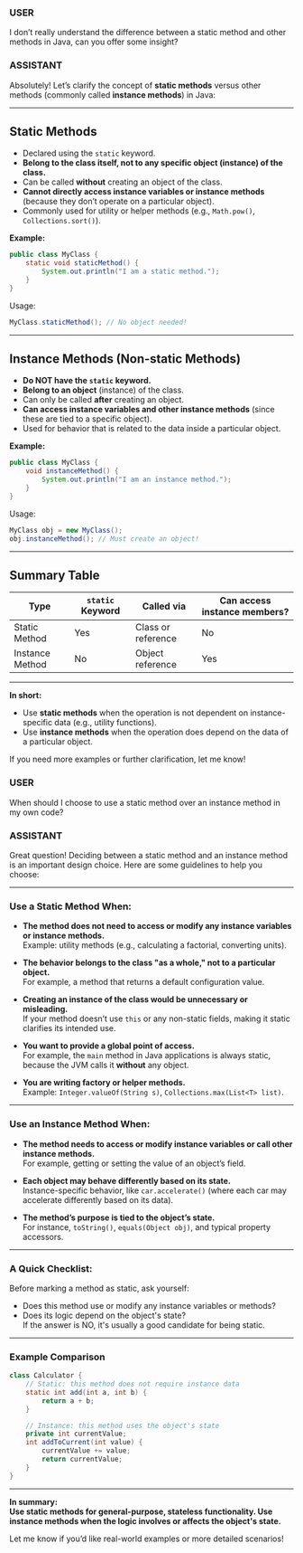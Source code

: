 ### USER
I don’t really understand the difference between a static method and other methods in Java, can you offer some insight?

### ASSISTANT
Absolutely! Let’s clarify the concept of **static methods** versus other methods (commonly called **instance methods**) in Java:

---

## Static Methods

- Declared using the `static` keyword.
- **Belong to the class itself, not to any specific object (instance) of the class.**
- Can be called **without** creating an object of the class.
- **Cannot directly access instance variables or instance methods** (because they don’t operate on a particular object).
- Commonly used for utility or helper methods (e.g., `Math.pow()`, `Collections.sort()`).

**Example:**
```java
public class MyClass {
    static void staticMethod() {
        System.out.println("I am a static method.");
    }
}
```
Usage:
```java
MyClass.staticMethod(); // No object needed!
```

---

## Instance Methods (Non-static Methods)

- **Do NOT have the `static` keyword.**
- **Belong to an object** (instance) of the class.
- Can only be called **after** creating an object.
- **Can access instance variables and other instance methods** (since these are tied to a specific object).
- Used for behavior that is related to the data inside a particular object.

**Example:**
```java
public class MyClass {
    void instanceMethod() {
        System.out.println("I am an instance method.");
    }
}
```
Usage:
```java
MyClass obj = new MyClass();
obj.instanceMethod(); // Must create an object!
```

---

## Summary Table

| Type           | `static` Keyword | Called via           | Can access instance members? |
|----------------|------------------|----------------------|------------------------------|
| Static Method  | Yes              | Class or reference   | No                           |
| Instance Method| No               | Object reference     | Yes                          |

---

**In short:**  
- Use **static methods** when the operation is not dependent on instance-specific data (e.g., utility functions).
- Use **instance methods** when the operation does depend on the data of a particular object.

If you need more examples or further clarification, let me know!

### USER
When should I choose to use a static method over an instance method in my own code?

### ASSISTANT
Great question! Deciding between a static method and an instance method is an important design choice. Here are some guidelines to help you choose:

---

### **Use a Static Method When:**

- **The method does not need to access or modify any instance variables or instance methods.**  
  Example: utility methods (e.g., calculating a factorial, converting units).

- **The behavior belongs to the class "as a whole," not to a particular object.**  
  For example, a method that returns a default configuration value.

- **Creating an instance of the class would be unnecessary or misleading.**  
  If your method doesn’t use `this` or any non-static fields, making it static clarifies its intended use.

- **You want to provide a global point of access.**  
  For example, the `main` method in Java applications is always static, because the JVM calls it **without** any object.

- **You are writing factory or helper methods.**  
  Example: `Integer.valueOf(String s)`, `Collections.max(List<T> list)`.

---

### **Use an Instance Method When:**

- **The method needs to access or modify instance variables or call other instance methods.**  
  For example, getting or setting the value of an object’s field.

- **Each object may behave differently based on its state.**  
  Instance-specific behavior, like `car.accelerate()` (where each car may accelerate differently based on its data).

- **The method’s purpose is tied to the object’s state.**  
  For instance, `toString()`, `equals(Object obj)`, and typical property accessors.

---

### **A Quick Checklist:**

Before marking a method as static, ask yourself:  
- Does this method use or modify any instance variables or methods?  
- Does its logic depend on the object's state?  
If the answer is NO, it's usually a good candidate for being static.

---

### **Example Comparison**

```java
class Calculator {
    // Static: this method does not require instance data
    static int add(int a, int b) {
        return a + b;
    }

    // Instance: this method uses the object's state
    private int currentValue;
    int addToCurrent(int value) {
        currentValue += value;
        return currentValue;
    }
}
```

---

**In summary:**  
**Use static methods for general-purpose, stateless functionality. Use instance methods when the logic involves or affects the object's state.**

Let me know if you’d like real-world examples or more detailed scenarios!